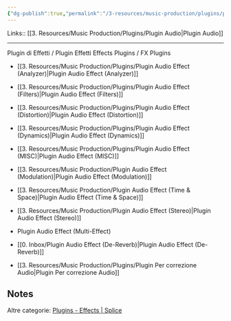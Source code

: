 ```yaml
---
{"dg-publish":true,"permalink":"/3-resources/music-production/plugins/plugin-audio-effect/"}
---
```


Links:: [[3. Resources/Music Production/Plugins/Plugin Audio\|Plugin Audio]]

---
Plugin di Effetti / Plugin Effetti
Effects Plugins / FX Plugins


- [[3. Resources/Music Production/Plugins/Plugin Audio Effect (Analyzer)\|Plugin Audio Effect (Analyzer)]]
- [[3. Resources/Music Production/Plugins/Plugin Audio Effect (Filters)\|Plugin Audio Effect (Filters)]]
- [[3. Resources/Music Production/Plugins/Plugin Audio Effect (Distortion)\|Plugin Audio Effect (Distortion)]]
- [[3. Resources/Music Production/Plugins/Plugin Audio Effect (Dynamics)\|Plugin Audio Effect (Dynamics)]]
- [[3. Resources/Music Production/Plugins/Plugin Audio Effect (MISC)\|Plugin Audio Effect (MISC)]]
- [[3. Resources/Music Production/Plugin Audio Effect (Modulation)\|Plugin Audio Effect (Modulation)]]
- [[3. Resources/Music Production/Plugin Audio Effect (Time & Space)\|Plugin Audio Effect (Time & Space)]]
- [[3. Resources/Music Production/Plugin Audio Effect (Stereo)\|Plugin Audio Effect (Stereo)]]
- Plugin Audio Effect (Multi-Effect)
- [[0. Inbox/Plugin Audio Effect (De-Reverb)\|Plugin Audio Effect (De-Reverb)]]

- [[3. Resources/Music Production/Plugins/Plugin Per correzione Audio\|Plugin Per correzione Audio]]


## Notes

Altre categorie: [Plugins - Effects | Splice](https://splice.com/plugins/search?category=fx)


